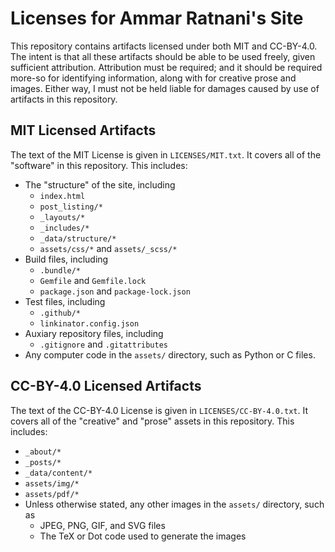 # Licenses for Ammar Ratnani's Site

This repository contains artifacts licensed under both MIT and CC-BY-4.0. The
intent is that all these artifacts should be able to be used freely, given
sufficient attribution. Attribution must be required; and it should be required
more-so for identifying information, along with for creative prose and images.
Either way, I must not be held liable for damages caused by use of artifacts in
this repository.

## MIT Licensed Artifacts

The text of the MIT License is given in `LICENSES/MIT.txt`. It covers all of the
"software" in this repository. This includes:
  * The "structure" of the site, including
    * `index.html`
    * `post_listing/*`
    * `_layouts/*`
    * `_includes/*`
    * `_data/structure/*`
    * `assets/css/*` and `assets/_scss/*`
  * Build files, including
    * `.bundle/*`
    * `Gemfile` and `Gemfile.lock`
    * `package.json` and `package-lock.json`
  * Test files, including
    * `.github/*`
    * `linkinator.config.json`
  * Auxiary repository files, including
    * `.gitignore` and `.gitattributes`
  * Any computer code in the `assets/` directory, such as Python or C files.

## CC-BY-4.0 Licensed Artifacts

The text of the CC-BY-4.0 License is given in `LICENSES/CC-BY-4.0.txt`. It
covers all of the "creative" and "prose" assets in this repository. This
includes:
  * `_about/*`
  * `_posts/*`
  * `_data/content/*`
  * `assets/img/*`
  * `assets/pdf/*`
  * Unless otherwise stated, any other images in the `assets/` directory, such
    as
    * JPEG, PNG, GIF, and SVG files
    * The TeX or Dot code used to generate the images
